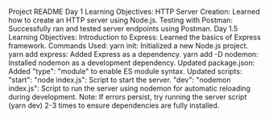 Project README
Day 1
Learning Objectives:
HTTP Server Creation: Learned how to create an HTTP server using Node.js.
Testing with Postman: Successfully ran and tested server endpoints using Postman.
Day 1.5
Learning Objectives:
Introduction to Express: Learned the basics of Express framework.
Commands Used:
yarn init: Initialized a new Node.js project.
yarn add express: Added Express as a dependency.
yarn add -D nodemon: Installed nodemon as a development dependency.
Updated package.json:
Added "type": "module" to enable ES module syntax.
Updated scripts:
"start": "node index.js": Script to start the server.
"dev": "nodemon index.js": Script to run the server using nodemon for automatic reloading during development.
Note: If errors persist, try running the server script (yarn dev) 2-3 times to ensure dependencies are fully installed.

